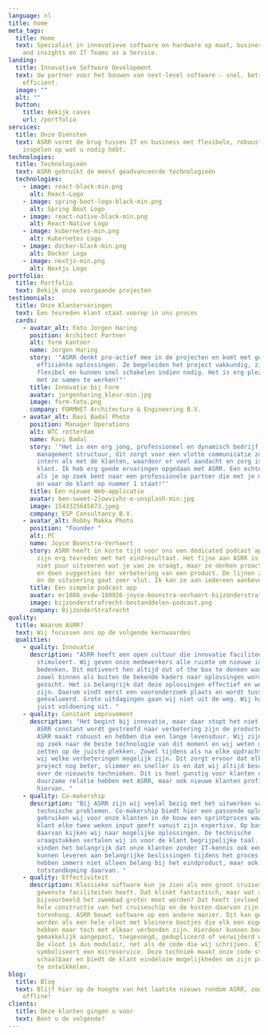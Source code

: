 ```yaml
---
language: nl
title: home
meta_tags:
  title: Home
  text: Specialist in innovatieve software en hardware op maat, business analytics
    and insights en IT Teams as a Service.
landing:
  title: Innovative Software Development
  text: Uw partner voor het bouwen van next-level software - snel, betrouwbaar en
    efficient.
  image: ""
  alt: ""
  button:
    title: Bekijk cases
    url: /portfolio
services:
  title: Onze Diensten
  text: ASRR vormt de brug tussen IT en business met flexibele, robuuste teams die
    inspelen op wat u nodig hebt.
technologies:
  title: Technologieën
  text: ASRR gebruikt de meest geadvanceerde technologieën
  technologies:
    - image: react-black-min.png
      alt: React-Logo
    - image: spring-boot-logo-black-min.png
      alt: Spring Boot Logo
    - image: react-native-black-min.png
      alt: React-Native Logo
    - image: kubernetes-min.png
      alt: Kubernetes Logo
    - image: docker-black-min.png
      alt: Docker Logo
    - image: nextjs-min.png
      alt: Nextjs Logo
portfolio:
  title: Portfolio
  text: Bekijk onze voorgaande projecten
testimonials:
  title: Onze Klantervaringen
  text: Een tevreden klant staat voorop in ons proces
  cards:
    - avatar_alt: Foto Jorgen Haring
      position: Architect Partner
      alt: form kantoor
      name: Jorgen Haring
      story: '"ASRR denkt pro-actief mee in de projecten en komt met goede en
        efficiënte oplossingen. Ze begeleiden het project vakkundig, zijn heel
        flexibel en kunnen snel schakelen indien nodig. Het is erg plezierig om
        met ze samen te werken!"'
      title: Innovatie bij Form
      avatar: jorgenharing_kleur-min.jpg
      image: form-foto.png
      company: FORMHET Architecture & Engineering B.V.
    - avatar_alt: Ravi Badal Photo
      position: Manager Operations
      alt: WTC rotterdam
      name: Ravi Badal
      story: '"Het is een erg jong, professioneel en dynamisch bedrijf met een flat
        management structuur, dit zorgt voor een vlotte communicatie zowel
        intern als met de klanten, waardoor er veel aandacht en zorg is voor de
        klant. Ik heb erg goede ervaringen opgedaan met ASRR. Een echte aanrader
        als je op zoek bent naar een professionele partner die met je meedenkt
        en waar de klant op nummer 1 staat!"'
      title: Een nieuwe Web-applicatie
      avatar: ben-sweet-2lowvivhz-e-unsplash-min.jpg
      image: 1543325645873.jpeg
      company: ESP Consultancy B.V.
    - avatar_alt: Robby Makka Photo
      position: "Founder "
      alt: PC
      name: Joyce Boonstra-Verhaert
      story: ASRR heeft in korte tijd voor ons een dedicated podcast app gecreëerd. We
        zijn erg tevreden met het eindresultaat. Het fijne aan ASRR is dat ze
        niet puur uitvoeren wat je van ze vraagt, maar ze denken proactief mee
        en doen suggesties ter verbetering van een product. De lijnen zijn kort
        en de uitvoering gaat zeer vlot. Ik kan ze aan iedereen aanbevelen.
      title: Een simpele podcast app
      avatar: mr1808_ovdw-180926-joyce-boonstra-verhaert-bijzonderstrafrecht-advocatuur.jpeg
      image: bijzonderstrafrecht-bestanddelen-podcast.png
      company: BijzonderStrafrecht
quality:
  title: Waarom ASRR?
  text: Wij focussen ons op de volgende kernwaardes
  qualities:
    - quality: Innovatie
      description: "ASRR heeft een open cultuur die innovatie faciliteert en
        stimuleert. Wij geven onze medewerkers alle ruimte om nieuwe ideeën te
        bedenken. Dit motiveert hen altijd out of the box te denken waardoor
        zowel binnen als buiten de bekende kaders naar oplossingen wordt
        gezocht. Het is belangrijk dat deze oplossingen effectief en wenselijk
        zijn. Daarom vindt eerst een vooronderzoek plaats en wordt tussendoor
        geëvalueerd. Grote uitdagingen gaan wij niet uit de weg. Wij halen daar
        juist voldoening uit. "
    - quality: Constant improvement
      description: "Het begint bij innovatie, maar daar stopt het niet. Doordat binnen
        ASRR constant wordt gestreefd naar verbetering zijn de producten die
        ASRR maakt robuust en hebben die een lange levensduur. Wij zijn altijd
        op zoek naar de beste technologie van dit moment en wij weten die in te
        zetten op de juiste plekken. Zowel tijdens als na elke opdracht kijken
        wij welke verbeteringen mogelijk zijn. Dit zorgt ervoor dat elk nieuw
        project nog beter, slimmer en sneller is en dat wij altijd beschikken
        over de nieuwste technieken. Dit is heel gunstig voor klanten die een
        duurzame relatie hebben met ASRR, maar ook nieuwe klanten profiteren
        hiervan. "
    - quality: Co-makership
      description: "Bij ASRR zijn wij veelal bezig met het uitwerken van complexe
        technische problemen. Co-makership biedt hier een passende oplossing. Zo
        gebruiken wij voor onze klanten in de bouw een sprintproces waarin de
        klant elke twee weken input geeft vanuit zijn expertise. Op basis
        daarvan kijken wij naar mogelijke oplossingen. De technische
        vraagstukken vertalen wij in voor de klant begrijpelijke taal. Wij
        vinden het belangrijk dat onze klanten zonder IT-kennis ook een bijdrage
        kunnen leveren aan belangrijke beslissingen tijdens het proces. Zij
        hebben immers niet alleen belang bij het eindproduct, maar ook bij de
        totstandkoming daarvan. "
    - quality: Effectiviteit
      description: Klassieke software kun je zien als een groot cruiseschip dat alle
        gewenste faciliteiten heeft. Dat klinkt fantastisch, maar wat als
        bijvoorbeeld het zwembad groter moet worden? Dat heeft invloed op de
        hele constructie van het cruiseschip en de kosten daarvan zijn
        torenhoog. ASRR bouwt software op een andere manier. Dit kan gezien
        worden als een hele vloot met kleinere bootjes die elk een eigen functie
        hebben maar toch met elkaar verbonden zijn. Hierdoor kunnen bootjes
        gemakkelijk aangepast, toegevoegd, gedupliceerd of verwijderd worden .
        De vloot is dus modulair, net als de code die wij schrijven. Elk bootje
        symboliseert een microservice. Deze techniek maakt onze code stabiel,
        schaalbaar en biedt de klant eindeloze mogelijkheden om zijn producten
        te ontwikkelen.
blog:
  title: Blog
  text: Blijf hier op de hoogte van het laatste nieuws rondom ASRR, zowel on-als
    offline!
clients:
  title: Deze klanten gingen u voor
  text: Bent u de volgende?
---
```

